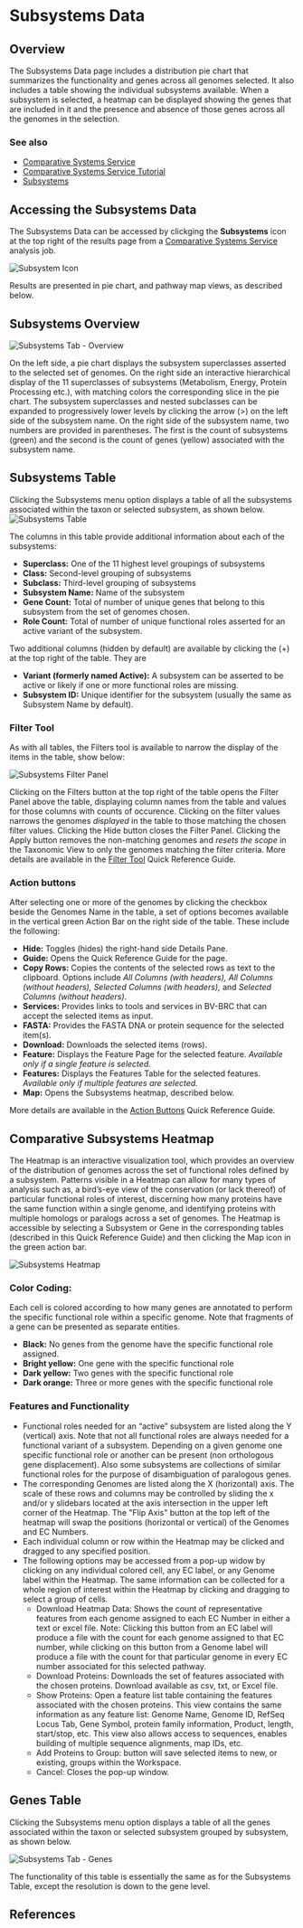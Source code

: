# Subsystems Data


## Overview
The Subsystems Data page includes a distribution pie chart that summarizes the functionality and genes across all genomes selected. It also includes a table showing the individual subsystems available. When a subsystem is selected, a heatmap can be displayed showing the genes that are included in it and the presence and absence of those genes across all the genomes in the selection.

### See also
  * [Comparative Systems Service](https://www.bv-brc.org/app/ComparativeSystems)
  * [Comparative Systems Service Tutorial](../../tutorial/comparative_systems/comparative_systems.html)
  * [Subsystems](../organisms_taxon/subsystems.html)

## Accessing the Subsystems Data
The Subsystems Data can be accessed by clickging the **Subsystems** icon at the top right of the results page from a [Comparative Systems Service](https://www.bv-brc.org/app/ComparativeSystems) analysis job.

![Subsystem Icon](../images/subsystems_data/subsystems_icon.png)

Results are presented in pie chart,  and pathway map views, as described below.

## Subsystems Overview

![Subsystems Tab - Overview](../images/subsystems_data/subsystems_overview.png)

On the left side, a pie chart displays the subsystem superclasses asserted to the selected set of genomes. On the right side an interactive hierarchical display of the 11 superclasses of subsystems (Metabolism, Energy, Protein Processing etc.), with matching colors the corresponding slice in the pie chart. The subsystem superclasses and nested subclasses can be expanded to progressively lower levels by clicking the arrow (>) on the left side of the subsystem name. On the right side of the subsystem name, two numbers are provided in parentheses.  The first is the count of subsystems (green) and the second is the count of genes (yellow) associated with the subsystem name.

## Subsystems Table
Clicking the Subsystems menu option displays a table of all the subsystems associated within the taxon or selected subsystem, as shown below.  
![Subsystems Table](../images/subsystems_data/subsystems_table.png)

The columns in this table provide additional information about each of the subsystems:

* **Superclass:** One of the 11 highest level groupings of subsystems
* **Class:** Second-level grouping of subsystems
* **Subclass:** Third-level grouping of subsystems
* **Subsystem Name:** Name of the subsystem 
* **Gene Count:** Total of number of unique genes that belong to this subsystem from the set of genomes chosen.
* **Role Count:** Total of number of unique functional roles asserted for an active variant of the subsystem.

Two additional columns (hidden by default) are available by clicking the (+) at the top right of the table.  They are 
* **Variant (formerly named Active):** A subsystem can be asserted to be active or likely if one or more functional roles are missing.
* **Subsystem ID:** Unique identifier for the subsystem (usually the same as Subsystem Name by default).	


### Filter Tool

As with all tables, the Filters tool is available to narrow the display of the items in the table, show below:
  
![Subsystems Filter Panel](../images/subsystems_data/subsystems_filter_panel.png)

Clicking on the Filters button at the top right of the table opens the Filter Panel above the table, displaying column names from the table and values for those columns with counts of occurence.  Clicking on the filter values narrows the genomes *displayed* in the table to those matching the chosen filter values.  Clicking the Hide button closes the Filter Panel.  Clicking the Apply button removes the non-matching genomes and *resets the scope* in the Taxonomic View to only the genomes matching the filter criteria. More details are available in the [Filter Tool](../other/filter_tool.html) Quick Reference Guide.

### Action buttons

After selecting one or more of the genomes by clicking the checkbox beside the Genomes Name in the table, a set of options becomes available in the vertical green Action Bar on the right side of the table. These include the following:

* **Hide:** Toggles (hides) the right-hand side Details Pane.
* **Guide:** Opens the Quick Reference Guide for the page.
* **Copy Rows:** Copies the contents of the selected rows as text to the clipboard. Options include *All Columns (with headers), All Columns (without headers), Selected Columns (with headers),* and *Selected Columns (without headers)*. 
* **Services:** Provides links to tools and services in BV-BRC that can accept the selected items as input.
* **FASTA:** Provides the FASTA DNA or protein sequence for the selected item(s).
* **Download:**  Downloads the selected items (rows).
* **Feature:** Displays the Feature Page for the selected feature. *Available only if a single feature is selected.*
* **Features:** Displays the Features Table for the selected features. *Available only if multiple features are selected.*
* **Map:** Opens the Subsystems heatmap, described below.

More details are available in the [Action Buttons](../other/action_buttons.html) Quick Reference Guide.

## Comparative Subsystems Heatmap
The Heatmap is an interactive visualization tool, which provides an overview of the distribution of genomes across the set of functional roles defined by a subsystem. Patterns visible in a Heatmap can allow for many types of analysis such as, a bird’s-eye view of the conservation (or lack thereof) of particular functional roles of interest, discerning how many proteins have the same function within a single genome, and identifying proteins with multiple homologs or paralogs across a set of genomes. The Heatmap is accessible by selecting a Subsystem or Gene in the corresponding tables (described in this Quick Reference Guide) and then clicking the Map icon in the green action bar.

![Subsystems Heatmap](../images/subsystems_data/subsystems_tab_heatmap.png)

### Color Coding: 
Each cell is colored according to how many genes are annotated to perform the specific functional role within a specific genome. Note that fragments of a gene can be presented as separate entities.

* **Black:** No genes from the genome have the specific functional role assigned.
* **Bright yellow:** One gene with the specific functional role
* **Dark yellow:** Two genes with the specific functional role
* **Dark orange:** Three or more genes with the specific functional role

### Features and Functionality
* Functional roles needed for an “active” subsystem are listed along the Y (vertical) axis. Note that not all functional roles are always needed for a functional variant of a subsystem. Depending on a given genome one specific functional role or another can be present (non orthologous gene displacement). Also some subsystems are collections of similar functional roles for the purpose of disambiguation of paralogous genes. 
* The corresponding Genomes are listed along the X (horizontal) axis. The scale of these rows and columns may be controlled by sliding the x and/or y slidebars located at the axis intersection in the upper left corner of the Heatmap. The "Flip Axis" button at the top left of the heatmap will swap the positions (horizontal or vertical) of the Genomes and EC Numbers.
* Each individual column or row within the Heatmap may be clicked and dragged to any specified position.
* The following options may be accessed from a pop-up widow by clicking on any individual colored cell, any EC label, or any Genome label within the Heatmap. The same information can be collected for a whole region of interest within the Heatmap by clicking and dragging to select a group of cells.
   * Download Heatmap Data: Shows the count of representative features from each genome assigned to each EC Number in either a text or excel file. Note: Clicking this button from an EC label will produce a file with the count for each genome assigned to that EC number, while clicking on this button from a Genome label will produce a file with the count for that particular genome in every EC number associated for this selected pathway.
   * Download Proteins: Downloads the set of features associated with the chosen proteins. Download available as csv, txt, or Excel file.
   * Show Proteins: Open a feature list table containing the features associated with the chosen proteins. This view contains the same information as any feature list: Genome Name, Genome ID, RefSeq Locus Tab, Gene Symbol, protein family information, Product, length, start/stop, etc. This view also allows access to sequences, enables building of multiple sequence alignments, map IDs, etc.
   * Add Proteins to Group: button will save selected items to new, or existing, groups within the Workspace.
   * Cancel: Closes the pop-up window.

## Genes Table
Clicking the Subsystems menu option displays a table of all the genes associated within the taxon or selected subsystem grouped by subsystem, as shown below.  

![Subsystems Tab - Genes](../images/subsystems_data/subsystems_tab_genes.png)

The functionality of this table is essentially the same as for the Subsystems Table, except the resolution is down to the gene level.

## References


